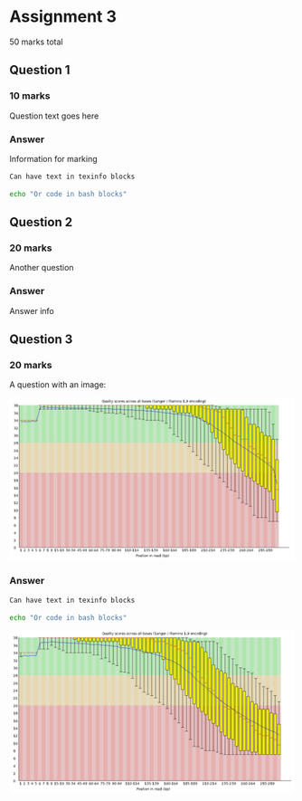 # Assignment 3

50 marks total

## Question 1

### 10 marks

Question text goes here

### Answer

Information for marking

```texinfo
Can have text in texinfo blocks
```

```bash
echo "Or code in bash blocks"
```

## Question 2

### 20 marks

Another question

### Answer

Answer info

## Question 3

### 20 marks

A question with an image:

![An image](includes/2cd81a106602d89fc213b79e6b871c11.png)

### Answer

```texinfo
Can have text in texinfo blocks
```

```bash
echo "Or code in bash blocks"
```

![An image](includes/8478d7177941210a4147cdd8f2bb5b8b.png)
